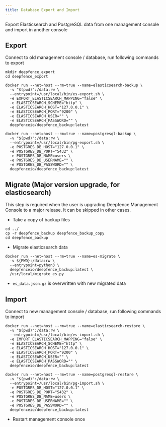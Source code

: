 ```yaml
---
title: Database Export and Import
---
```


Export Elasticsearch and PostgreSQL data from one management console and import in another console

## Export

Connect to old management console / database, run following commands to export

```shell
mkdir deepfence_export
cd deepfence_export

docker run --net=host --rm=true --name=elasticsearch-backup \
  -v "$(pwd)":/data:rw \
  --entrypoint=/usr/local/bin/es-export.sh \
  -e EXPORT_ELASTICSEARCH_MAPPING="false" \
  -e ELASTICSEARCH_SCHEME="http" \
  -e ELASTICSEARCH_HOST="127.0.0.1" \
  -e ELASTICSEARCH_PORT="9200" \
  -e ELASTICSEARCH_USER="" \
  -e ELASTICSEARCH_PASSWORD="" \
  deepfenceio/deepfence_backup:latest

docker run --net=host --rm=true --name=postgresql-backup \
  -v "$(pwd)":/data:rw \
  --entrypoint=/usr/local/bin/pg-export.sh \
  -e POSTGRES_DB_HOST="127.0.0.1" \
  -e POSTGRES_DB_PORT="5432" \
  -e POSTGRES_DB_NAME=users \
  -e POSTGRES_DB_USERNAME="" \
  -e POSTGRES_DB_PASSWORD="" \
  deepfenceio/deepfence_backup:latest
```

## Migrate (Major version upgrade, for elasticsearch)

This step is required when the user is upgrading Deepfence Management Console to a major release. It can be skipped in other cases.

- Take a copy of backup files
```shell
cd ../
cp -r deepfence_backup deepfence_backup_copy
cd deepfence_backup
```
- Migrate elasticsearch data
```shell
docker run --net=host --rm=true --name=es-migrate \
  -v ${PWD}:/data:rw \
  --entrypoint=python3 \
  deepfenceio/deepfence_backup:latest \
  /usr/local/migrate_es.py
```
- `es_data.json.gz` is overwritten with new migrated data

## Import

Connect to new management console / database, run following commands to import

```shell
docker run --net=host --rm=true --name=elasticsearch-restore \
  -v "$(pwd)":/data:rw \
  --entrypoint=/usr/local/bin/es-import.sh \
  -e IMPORT_ELASTICSEARCH_MAPPING="false" \
  -e ELASTICSEARCH_SCHEME="http" \
  -e ELASTICSEARCH_HOST="127.0.0.1" \
  -e ELASTICSEARCH_PORT="9200" \
  -e ELASTICSEARCH_USER="" \
  -e ELASTICSEARCH_PASSWORD="" \
  deepfenceio/deepfence_backup:latest

docker run --net=host --rm=true --name=postgresql-restore \
  -v "$(pwd)":/data:rw \
  --entrypoint=/usr/local/bin/pg-import.sh \
  -e POSTGRES_DB_HOST="127.0.0.1" \
  -e POSTGRES_DB_PORT="5432" \
  -e POSTGRES_DB_NAME=users \
  -e POSTGRES_DB_USERNAME="" \
  -e POSTGRES_DB_PASSWORD="" \
  deepfenceio/deepfence_backup:latest
```
- Restart management console once
